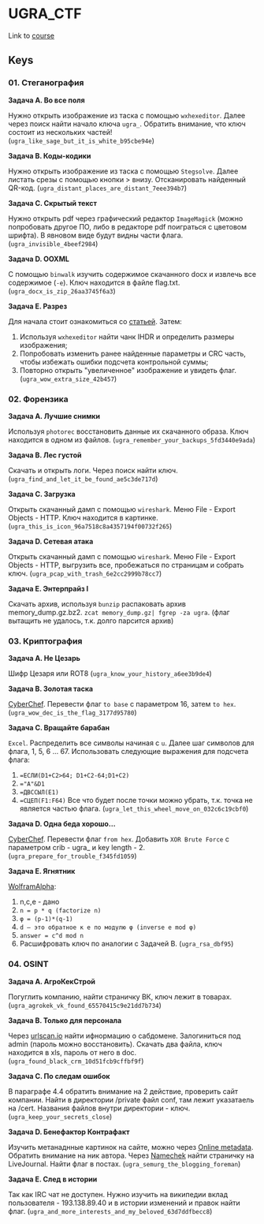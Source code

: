 # **UGRA_CTF**
Link to [course](https://course.ugractf.ru)

## **Keys**

### **01. Стеганография**

**Задача А. Во все поля**

Нужно открыть изображение из таска с помощью `wxhexeditor`. Далее через поиск найти начало ключа `ugra_`. Обратить внимание, что ключ состоит из нескольких частей!
(`ugra_like_sage_but_it_is_white_b95cbe94e`)

**Задача B. Коды-кодики**

Нужно открыть изображение из таска с помощью `Stegsolve`. Далее листать срезы с помощью кнопки > внизу. Отсканировать найденный QR-код.
(`ugra_distant_places_are_distant_7eee394b7`)

**Задача C. Скрытый текст**

Нужно открыть pdf через графический редактор `ImageMagick` (можно попробовать другое ПО, либо в редакторе pdf поиграться с цветовом шрифта). В явновом виде будут видны части флага.
(`ugra_invisible_4beef2984`)

**Задача D. OOXML**

С помощью `binwalk` изучить содержимое скачанного docx и извлечь все содержимое (`-e`). Ключ находится в файле flag.txt.
(`ugra_docx_is_zip_26aa3745f6a3`)

**Задача E. Разрез**

Для начала стоит ознакомиться со [статьей](https://habr.com/ru/articles/130472/). Затем:
1. Используя `wxhexeditor` найти чанк IHDR и определить размеры изображения;
2. Попробовать изменить ранее найденные параметры и CRC часть, чтобы избежать ошибки подсчета контрольной суммы;
3. Повторно открыть "увеличенное" изображение и увидеть флаг.
(`ugra_wow_extra_size_42b457`)

### **02. Форензика**

**Задача А. Лучшие снимки**

Используя `photorec` восстановить данные их скачанного образа. Ключ находится в одном из файлов.
(`ugra_remember_your_backups_5fd3440e9ada`)

**Задача B. Лес густой**

Скачать и открыть логи. Через поиск найти ключ.
(`ugra_find_and_let_it_be_found_ae5c3de717d`)

**Задача C. Загрузка**

Открыть скачанный дамп с помощью `wireshark`. Меню File - Export Objects - HTTP. Ключ находится в картинке.
(`ugra_this_is_icon_96a7518c8a4357194f00732f265`)

**Задача D. Сетевая атака**

Открыть скачанный дамп с помощью `wireshark`. Меню File - Export Objects - HTTP, выгрузить все, пробежаться по страницам и собрать ключ.
(`ugra_pcap_with_trash_6e2cc2999b78cc7`)

**Задача E. Энтерпрайз I**

Скачать архив, используя `bunzip` распаковать архив memory_dump.gz.bz2. `zcat memory_dump.gz| fgrep -za ugra`.
(флаг вытащить не удалось, т.к. долго парсится архив)

### **03. Криптография**

**Задача А. Не Цезарь** 

Шифр Цезаря или ROT8
(`ugra_know_your_history_a6ee3b9de4`)

**Задача B. Золотая таска**

[CyberChef](https://gchq.github.io/CyberChef/). Перевести флаг `to base` с параметром 16, затем `to hex`.
(`ugra_wow_dec_is_the_flag_3177d95780`)

**Задача C. Вращайте барабан** 

`Excel`. Распределить все символы начиная с `u`. Далее шаг символов для флага, 1, 5, 6 ... 67.
Использовать следующие выражения для подсчета флага:
1. `=ЕСЛИ(D1+C2>64; D1+C2-64;D1+C2)`
2. `="A"&D1`
3. `=ДВССЫЛ(E1)`
4. `=СЦЕП(F1:F64)`
Все что будет после точки можно убрать, т.к. точка не является частью флага.
(`ugra_let_this_wheel_move_on_032c6c19cbf0`)

**Задача D. Одна беда хорошо…**

[CyberChef](https://gchq.github.io/CyberChef/). Перевести флаг `from hex`. Добавить `XOR Brute Force` с параметром crib - ugra_ и key length - 2.
(`ugra_prepare_for_trouble_f345fd1059`)

**Задача E. Ягнятник**

[WolframAlpha](https://www.wolframalpha.com/):
1. n,c,e - дано
2. `n = p * q (factorize n)`
3. `φ = (p-1)*(q-1)`
4. `d — это обратное к e по модулю φ (inverse e mod φ)`
5. `answer = c^d mod n`
6. Расшифровать ключ по аналогии с Задачей B.
(`ugra_rsa_dbf95`)


### **04. OSINT**

**Задача А. АгроКекСтрой**

Погуглить компанию, найти страничку ВК, ключ лежит в товарах.
(`ugra_agrokek_vk_found_65570415c9e21dd7b734`)

**Задача B. Только для персонала**

Через [urlscan.io](urlscan.io) найти ифнормацию о сабдомене. Залогиниться под admin (пароль можно восстановить). Скачать два файла, ключ находится в xls, пароль от него в doc.
(`ugra_found_black_crm_10d51fcb9cffbf9f`)

**Задача C. По следам ошибок**

В параграфе 4.4 обратить внимание на 2 действие, проверить сайт компании. Найти в директории /private файл conf, там лежит указатаель на /cert. Названия файлов внутри директории - ключ.
(`ugra_keep_your_secrets_close`)

**Задача D. Бенефактор Контрафакт**

Изучить метанаднные картинок на сайте, можно через [Online metadata](https://online-metadata.com/). Обратить внимание на ник автора. Через [Namechek](https://namechk.com/) найти страничку на LiveJournal. Найти флаг в постах.
(`ugra_semurg_the_blogging_foreman`)

**Задача E. След в истории**

Так как IRC чат не доступен. Нужно изучить на википедии вклад пользователя - 193.138.89.40 и в истории изменений и правок найти флаг.
(`ugra_and_more_interests_and_my_beloved_63d7ddfbecc8`)
